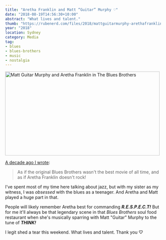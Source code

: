```yaml
---
title: "Aretha Franklin and Matt “Guitar” Murphy ♡"
date: "2018-08-19T14:56:30+10:00"
abstract: "What lives and talent."
thumb: "https://rubenerd.com/files/2018/mattguitarmurphy-arethafranklin@1x.jpg"
year: "2018"
location: Sydney
category: Media
tag:
- blues
- blues-brothers
- music
- nostalgia
---
```

<p><img src="https://rubenerd.com/files/2018/mattguitarmurphy-arethafranklin@1x.jpg" srcset="https://rubenerd.com/files/2018/mattguitarmurphy-arethafranklin@1x.jpg 1x, https://rubenerd.com/files/2018/mattguitarmurphy-arethafranklin@2x.jpg 2x" alt="Matt Guitar Murphy and Aretha Franklin in The Blues Brothers" style="width:500px; height:272px" /></p>

[A decade ago I wrote]\:

> As if the original Blues Brothers wasn't the best movie of all time, and as if Aretha Franklin doesn't rock!

I've spent most of my time here talking about jazz, but with my sister as my witness, I was *obsessed* with the blues as a teenager. And Aretha and Matt played a huge part in that.

People will likely remember Aretha best for commanding ***R.E.S.P.E.C.T!*** But for me it'll always be that legendary scene in that *Blues Brothers* soul food restaurant when she's musically sparring with Matt "Guitar" Murphy to the tune of ***THINK!***

I legit shed a tear this weekend. What lives and talent. Thank you ♡

[A decade ago I wrote]: https://rubenerd.com/do-sarcastic-girls-turn-you-off/

